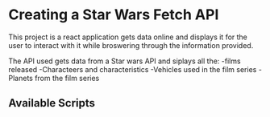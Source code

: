 # Creating a Star Wars Fetch API 

This project is a react application gets data online and displays it for the user to interact with it
while broswering through the information provided.

The API used gets data from a Star wars API and siplays all the:
-films released
-Characteers and characteristics
-Vehicles used in the film series
-Planets from the film series

## Available Scripts






